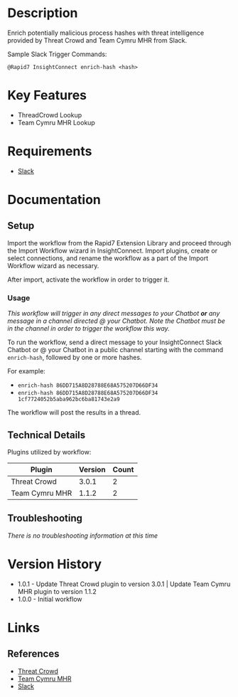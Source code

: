 # Description

Enrich potentially malicious process hashes with threat intelligence provided by Threat Crowd and Team Cymru MHR from Slack.

Sample Slack Trigger Commands:

`@Rapid7 InsightConnect enrich-hash <hash>`

# Key Features

* ThreadCrowd Lookup
* Team Cymru MHR Lookup

# Requirements

* [Slack](https://insightconnect.help.rapid7.com/docs/configure-slack-for-chatops)

# Documentation

## Setup

Import the workflow from the Rapid7 Extension Library and proceed through the Import Workflow wizard in InsightConnect. Import plugins, create or select connections, and rename the workflow as a part of the Import Workflow wizard as necessary.

After import, activate the workflow in order to trigger it.

### Usage

*This workflow will trigger in any direct messages to your Chatbot **or** any message in a channel directed @ your Chatbot. Note the Chatbot must be in the channel in order to trigger the workflow this way.*

To run the workflow, send a direct message to your InsightConnect Slack Chatbot or @ your Chatbot in a public channel starting with the command `enrich-hash`, followed by one or more hashes.

For example:

* `enrich-hash 86DD715A8D28788E68A575207D66DF34`
* `enrich-hash 86DD715A8D28788E68A575207D66DF34 1cf7724052b5aba962bc6ba81743e2a9`

The workflow will post the results in a thread.

## Technical Details

Plugins utilized by workflow:

|Plugin|Version|Count|
|----|----|--------|
|Threat Crowd|3.0.1|2|
|Team Cymru MHR|1.1.2|2|

## Troubleshooting

_There is no troubleshooting information at this time_

# Version History

* 1.0.1 - Update Threat Crowd plugin to version 3.0.1 | Update Team Cymru MHR plugin to version 1.1.2
* 1.0.0 - Initial workflow

# Links

## References

* [Threat Crowd](https://www.threatcrowd.org/)
* [Team Cymru MHR](https://team-cymru.com/community-services/mhr/)
* [Slack](https://slack.com)
